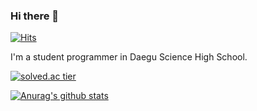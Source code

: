 ### Hi there 👋

[![Hits](https://hits.seeyoufarm.com/api/count/incr/badge.svg?url=https%3A%2F%2Fgithub.com%2FTalkwarrior&count_bg=%2379C83D&title_bg=%236E6E6E&icon=raspberrypi.svg&icon_color=%23E7E7E7&title=hits&edge_flat=false)](https://hits.seeyoufarm.com)

I'm a student programmer in Daegu Science High School.

<!--
- 🔭 I’m currently working on ...
- 🌱 I’m currently learning ...
- 👯 I’m looking to collaborate on ...
- 🤔 I’m looking for help with ...
- 💬 Ask me about ...
- 📫 How to reach me: ...
- 😄 Pronouns: ...
- ⚡ Fun fact: ...
-->

[![solved.ac tier](http://mazassumnida.wtf/api/generate_badge?boj=Talkwarrior)](https://solved.ac/Talkwarrior)

[![Anurag's github stats](https://github-readme-stats.vercel.app/api?username=Talkwarrior)](https://github.com/anuraghazra/github-readme-stats)

